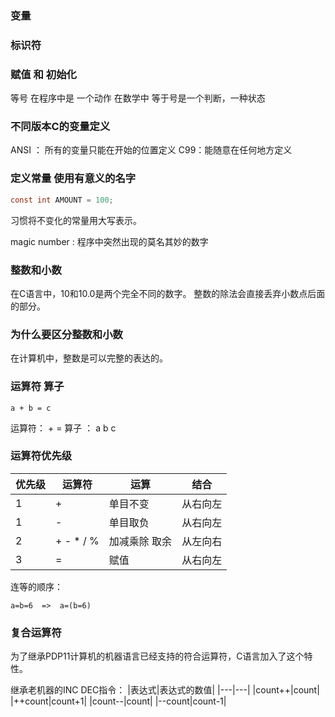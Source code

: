 
### 变量


### 标识符


### 赋值 和 初始化 

等号 在程序中是 一个动作
在数学中 等于号是一个判断，一种状态






### 不同版本C的变量定义

ANSI ： 所有的变量只能在开始的位置定义
C99：能随意在任何地方定义


### 定义常量 使用有意义的名字

```c
const int AMOUNT = 100;
```
习惯将不变化的常量用大写表示。


magic number : 程序中突然出现的莫名其妙的数字


### 整数和小数

在C语言中，10和10.0是两个完全不同的数字。
整数的除法会直接丢弃小数点后面的部分。



### 为什么要区分整数和小数

在计算机中，整数是可以完整的表达的。



### 运算符 算子

`a + b = c`

运算符： + =
算子 ： a b c


### 运算符优先级

|优先级|运算符|运算|结合|
| --- | --- | --- | ---|
|1|+| 单目不变|从右向左|
|1|-| 单目取负|从右向左|
|2| + - * / % |加减乘除 取余| 从左向右 |
|3| = | 赋值| 从右向左


连等的顺序：

`a=b=6  =>  a=(b=6)`


### 复合运算符

为了继承PDP11计算机的机器语言已经支持的符合运算符，C语言加入了这个特性。



继承老机器的INC DEC指令： 
|表达式|表达式的数值|
|---|---|
|count++|count|
|++count|count+1|
|count--|count|
|--count|count-1|